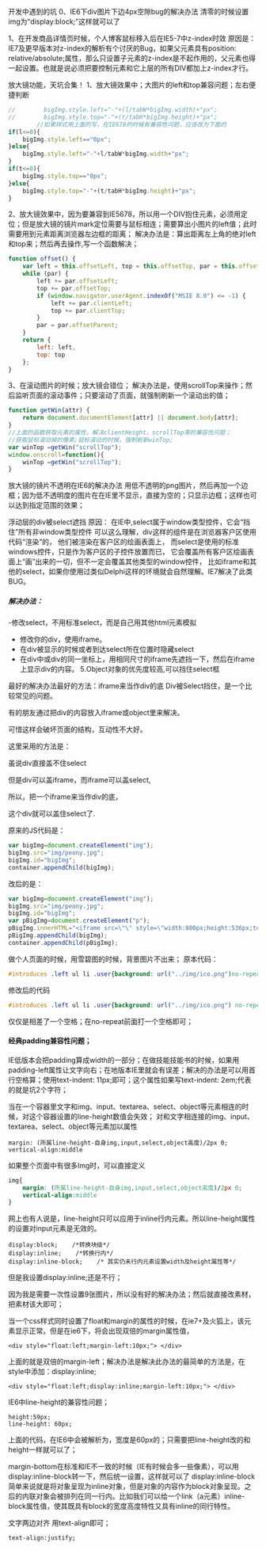 开发中遇到的坑
0、IE6下div图片下边4px空隙bug的解决办法
清零的时候设置img为“display:block;”这样就可以了


1、在开发商品详情页时候，个人博客鼠标移入后在IE5-7中z-index时效
原因是：IE7及更早版本对z-index的解析有个讨厌的Bug，如果父元素具有position: relative/absolute;属性，那么只设置子元素的z-index是不起作用的，父元素也得一起设置。也就是说必须把要控制元素和它上层的所有DIV都加上z-index才行。

放大镜功能，天坑合集！
1、放大镜效果中；大图片的left和top兼容问题；左右便捷判断
```javascript
//        bigImg.style.left="-"+(l/tabW*bigImg.width)+"px";
//        bigImg.style.top="-"+(t/tabH*bigImg.height)+"px";
        //如果样式用上面的写，在IE678的时候有兼容性问题，应该改为下面的
if(l<=0){
    bigImg.style.left=="0px";
}else{
    bigImg.style.left="-"+l/tabW*bigImg.width+"px";
}
if(t<=0){
    bigImg.style.top=="0px";
}else{
    bigImg.style.top="-"+(t/tabH*bigImg.height)+"px";
}
```
2、放大镜效果中，因为要兼容到IE5678，所以用一个DIV抱住元素，必须用定位；但是放大镜的镜片mark定位需要与鼠标相连；需要算出小图片的left值；此时需要用到元素距离浏览器左边框的距离；
解决办法是：算出距离左上角的绝对left和top来；然后再去操作,写一个函数解决；

```javascript
function offset() {
    var left = this.offsetLeft, top = this.offsetTop, par = this.offsetParent;
    while (par) {
        left += par.offsetLeft;
        top += par.offsetTop;
        if (window.navigator.userAgent.indexOf("MSIE 8.0") <= -1) {
            left += par.clientLeft;
            top += par.clientTop;
        }
        par = par.offsetParent;
    }
    return {
        left: left,
        top: top
    };
}
```
3、在滚动图片的时候；放大镜会错位；
解决办法是，使用scrollTop来操作；然后监听页面的滚动事件；只要滚动了页面，就强制刷新一个滚动出的值；
```javascript
function getWin(attr) {
    return document.documentElement[attr] || document.body[attr];
}
//上面的函数获取元素的属性，解决clientHeight，scrollTop等的兼容性问题；
//获取鼠标滚动掉的像素;鼠标滚动的时候，强制刷新winTop;
var winTop =getWin("scrollTop");
window.onscroll=function(){
    winTop =getWin("scrollTop");
}
```

放大镜的镜片不透明在IE6的解决办法
用低不透明的png图片，然后再加一个边框；因为低不透明度的图片在在IE里不显示，直接为空的；只显示边框；这样也可以达到指定范围的效果；

浮动层的div被select遮挡
原因： 在IE中,select属于window类型控件，它会“挡住”所有非window类型控件 可以这么理解，div这样的组件是在浏览器客户区使用代码“渲染”的， 他们被渲染在客户区的绘画表面上， 而select是使用的标准windows控件，只是作为客户区的子控件放置而已， 它会覆盖所有客户区绘画表面上“画”出来的一切，但不一定会覆盖其他类型的window控件， 比如iframe和其他的select，如果你使用过类似Delphi这样的环境就会自然理解。IE7解决了此类BUG。

##### 解决办法：

-修改select，不用标准select，而是自己用其他html元素模拟
- 修改你的div，使用iframe。
- 在div被显示的时候或者到达select所在位置时隐藏select
- 在div中或div的同一坐标上，用相同尺寸的iframe先遮挡一下，然后在iframe上显示div的内容。 5.Object对象的优先度较高,可以挡住select框

最好的解决办法最好的方法：iframe来当作div的底 Div被Select挡住，是一个比较常见的问题。

有的朋友通过把div的内容放入iframe或object里来解决。

可惜这样会破坏页面的结构，互动性不大好。

这里采用的方法是：

虽说div直接盖不住select

但是div可以盖iframe，而iframe可以盖select,

所以，把一个iframe来当作div的底，

这个div就可以盖住select了.

原来的JS代码是：

```javascript
var bigImg=document.createElement("img");
bigImg.src="img/peony.jpg";
bigImg.id="bigImg";
container.appendChild(bigImg);
```
改后的是：

```javascript
var bigImg=document.createElement("img");
bigImg.src="img/peony.jpg";
bigImg.id="bigImg";
var pBigImg=document.createElement("p");
pBigImg.innerHTML="<iframe src=\"\" style=\"width:800px;height:536px;top:0px;left:0px;position:absolute;visibility:inherit;z-index:-1;\" frameborder=0></iframe>"
pBigImg.appendChild(bigImg);
container.appendChild(pBigImg);
```

做个人页面的时候，用雪碧图的时候，背景图片不出来；
原本代码：
```css
#introduces .left ul li .user{background: url("../img/ico.png")no-repeat 0 0;}

```
修改后的代码
```css
#introduces .left ul li .user{background: url("../img/ico.png") no-repeat 0 0;}

```
仅仅是相差了一个空格；在no-repeat前面打一个空格即可；

#### 经典padding兼容性问题；

IE低版本会把padding算成width的一部分；在做技能技能书的时候，如果用padding-left属性让文字向右；在地版本IE里就会有误差；解决的办法是可以用首行空格算；使用text-indent: 11px;即可；这个属性如果写text-indent: 2em;代表的就是坑2个字符；

当在一个容器里文字和img、input、textarea、select、object等元素相连的时候，对这个容器设置的line-height数值会失效；
对和文字相连接的img、input、textarea、select、object等元素加以属性
``` 
margin: (所属line-height-自身img,input,select,object高度)/2px 0; 
vertical-align:middle 
```

如果整个页面中有很多Img时，可以直接定义

```css
img{ 
    margin: (所属line-height-自身img,input,select,object高度)/2px 0; 
    vertical-align:middle 
}
```
网上也有人说是，line-height只可以应用于inline行内元素。所以line-height属性的设置对input元素是无效的。

```
display:block;    /*转换块级*/
display:inline;    /*转换行内*/
display:inline-block;    /* 其实仍未行内元素设置width及height属性等*/
```

但是我设置display:inline;还是不行；

因为我是需要一次性设置9张图片，所以没有好的解决办法；然后就直接改素材，把素材该大即可；

当一个css样式同时设置了float和margin的属性的时候，在ie7+及火狐上，该元素显示正常。但是在ie6下，将会出现双倍的margin属性值，
``` 
<div style="float:left;margin-left:10px;"> </div> 
```
上面的就是双倍的margin-left；解决办法是解决此办法的最简单的方法是，在style中添加：display:inline;
```
<div style="float:left;display:inline;margin-left:10px;"> </div> 
```
IE6中line-height的兼容性问题；
``` 
height:59px;
line-height: 60px;
```

上面的代码，在IE6中会被解析为，宽度是60px的；只需要把line-height改的和height一样就可以了；

margin-bottom在标准和IE不一致的时候（IE有时候会多一些像素），可以用display:inline-block转一下，然后统一设置，这样就可以了
display:inline-block 简单来说就是将对象呈现为inline对象，但是对象的内容作为block对象呈现。之后的内联对象会被排列在同一行内。比如我们可以给一个link（a元素）inline-block属性值，使其既具有block的宽度高度特性又具有inline的同行特性。

文字两边对齐
用text-align即可；
```
text-align:justify;
```
